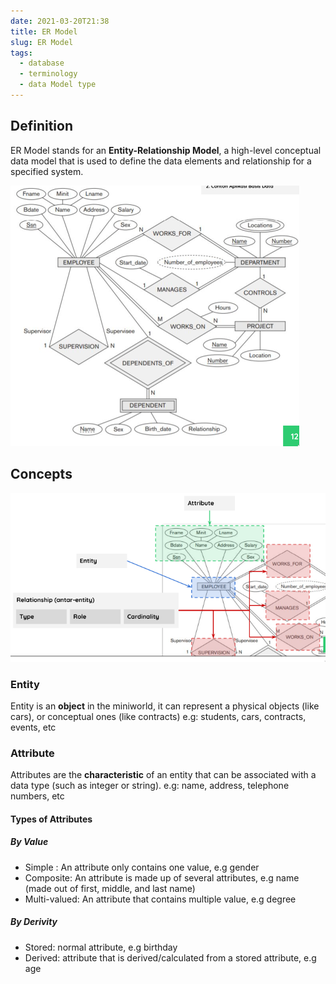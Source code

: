 ```yaml
---
date: 2021-03-20T21:38
title: ER Model
slug: ER Model
tags:
  - database
  - terminology
  - data Model type
---
```


<!-- ![ER Model](static/pic-selected-210320-2140-59.png) -->

## Definition

ER Model stands for an **Entity-Relationship Model**, a high-level conceptual data model that is used to define the data elements and relationship for a specified system.

![ER Model example](static/pic-selected-210403-1620-36.png)

## Concepts

![ER Model concepts](static/pic-selected-210403-1623-37.png)

### Entity

Entity is an **object** in the miniworld, it can represent a physical objects (like cars), or conceptual ones (like contracts)
e.g: students, cars, contracts, events, etc

### Attribute

Attributes are the **characteristic** of an entity that can be associated with a data type (such as integer or string).
e.g: name, address, telephone numbers, etc

#### Types of Attributes

##### By Value
- Simple : An attribute only contains one value, e.g gender
- Composite: An attribute is made up of several attributes, e.g name (made out of first, middle, and last name)
- Multi-valued: An attribute that contains multiple value, e.g degree
##### By Derivity
- Stored: normal attribute, e.g birthday
- Derived: attribute that is derived/calculated from a stored attribute, e.g age
